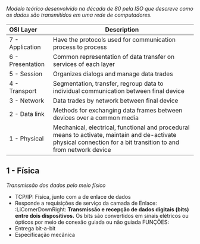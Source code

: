 *Modelo teórico desenvolvido na década de 80 pela ISO que descreve como os dados são transmitidos em uma rede de computadores.*

| OSI Layer        | Description                                                                                                                                                       |
| :--------------- | ----------------------------------------------------------------------------------------------------------------------------------------------------------------- |
| 7 - Application  | Have the protocols used for communication process to process                                                                                                      |
| 6 - Presentation | Common representation of data transfer on services of each layer                                                                                                  |
| 5 - Session      | Organizes dialogs and manage data trades                                                                                                                          |
| 4 - Transport    | Segmentation, transfer, regroup data to individual communication between final device                                                                             |
| 3 - Network      | Data trades by network between final device                                                                                                                       |
| 2 - Data link    | Methods for exchanging data frames between devices over a common media                                                                                            |
| 1 - Physical     | Mechanical, electrical, functional and procedural means to activate, maintain and de-activate physical connection for a bit transition to and from network device |
## 1 - Física
*Transmissão dos dados pelo meio físico*
- TCP/IP: Física, junto com a de enlace de dados
- Responde a requisições de serviço da camada de Enlace:
	:LiCornerDownRight: **Transmissão e recepção de dados digitais (bits) entre dois dispositivos.** Os bits são convertidos em sinais elétricos ou ópticos por meio de conexão guiada ou não guiada
FUNÇÕES:
- Entrega bit-a-bit
- Especificação mecânica
